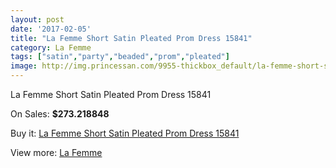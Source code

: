 ```yaml
---
layout: post
date: '2017-02-05'
title: "La Femme Short Satin Pleated Prom Dress 15841"
category: La Femme
tags: ["satin","party","beaded","prom","pleated"]
image: http://img.princessan.com/9955-thickbox_default/la-femme-short-satin-pleated-prom-dress-15841.jpg
---
```

La Femme Short Satin Pleated Prom Dress 15841

On Sales: **$273.218848**
<a href="https://www.princessan.com/en/la-femme/4315-la-femme-short-satin-pleated-prom-dress-15841.html"><amp-img layout="responsive" width="600" height="600" src="//img.princessan.com/9955-thickbox_default/la-femme-short-satin-pleated-prom-dress-15841.jpg" alt="La Femme Short Satin Pleated Prom Dress 15841 0" /></a>
<a href="https://www.princessan.com/en/la-femme/4315-la-femme-short-satin-pleated-prom-dress-15841.html"><amp-img layout="responsive" width="600" height="600" src="//img.princessan.com/9956-thickbox_default/la-femme-short-satin-pleated-prom-dress-15841.jpg" alt="La Femme Short Satin Pleated Prom Dress 15841 1" /></a>
<a href="https://www.princessan.com/en/la-femme/4315-la-femme-short-satin-pleated-prom-dress-15841.html"><amp-img layout="responsive" width="600" height="600" src="//img.princessan.com/9957-thickbox_default/la-femme-short-satin-pleated-prom-dress-15841.jpg" alt="La Femme Short Satin Pleated Prom Dress 15841 2" /></a>
<a href="https://www.princessan.com/en/la-femme/4315-la-femme-short-satin-pleated-prom-dress-15841.html"><amp-img layout="responsive" width="600" height="600" src="//img.princessan.com/9958-thickbox_default/la-femme-short-satin-pleated-prom-dress-15841.jpg" alt="La Femme Short Satin Pleated Prom Dress 15841 3" /></a>

Buy it: [La Femme Short Satin Pleated Prom Dress 15841](https://www.princessan.com/en/la-femme/4315-la-femme-short-satin-pleated-prom-dress-15841.html "La Femme Short Satin Pleated Prom Dress 15841")

View more: [La Femme](https://www.princessan.com/en/28-la-femme "La Femme")